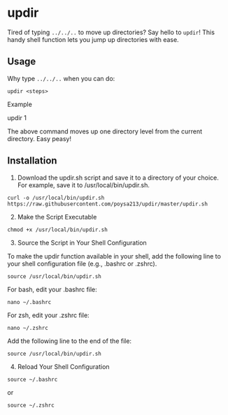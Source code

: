 # updir

Tired of typing `../../..` to move up directories? Say hello to `updir`! 
This handy shell function lets you jump up directories with ease.

## Usage

Why type `../../..` when you can do:

`updir <steps>`

Example

updir 1

The above command moves up one directory level from the current directory. Easy peasy!

## Installation
1. Download the updir.sh script and save it to a directory of your choice. For example, save it to /usr/local/bin/updir.sh.

`curl -o /usr/local/bin/updir.sh https://raw.githubusercontent.com/poysa213/updir/master/updir.sh`

2. Make the Script Executable

`chmod +x /usr/local/bin/updir.sh`

3. Source the Script in Your Shell Configuration

To make the updir function available in your shell, add the following line to your shell configuration file (e.g., .bashrc or .zshrc).

`source /usr/local/bin/updir.sh`

For bash, edit your .bashrc file:

`nano ~/.bashrc`

For zsh, edit your .zshrc file:

`nano ~/.zshrc`

Add the following line to the end of the file:

`source /usr/local/bin/updir.sh`

4. Reload Your Shell Configuration

`source ~/.bashrc`

or

`source ~/.zshrc`







